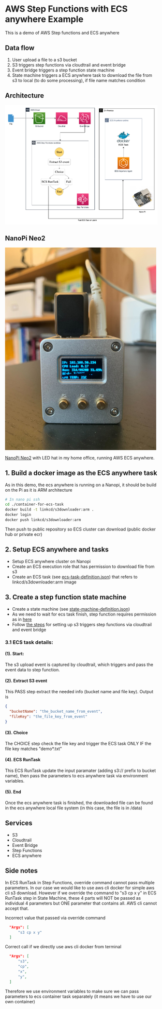 # AWS Step Functions with ECS anywhere Example
This is a demo of AWS Step functions and ECS anywhere

## Data flow
1. User upload a file to a s3 bucket
2. S3 triggers step functions via cloudtrail and event bridge
3. Event bridge triggers a step function state machine
4. State machine triggers a ECS anywhere task to download the file from s3 to local (to do some processing), if file name matches condition

## Architecture
![Architecture](doc/architecture.png)

## NanoPi Neo2
![Architecture](doc/nanopi.jpg)

[NanoPi Neo2](https://wiki.friendlyarm.com/wiki/index.php/NanoPi_NEO2) with LED hat in my home office, running AWS ECS anywhere.

## 1. Build a docker image as the ECS anywhere task
As in this demo, the ecs anywhere is running on a Nanopi, it should be build on the Pi as it is ARM architecture
```bash
# In nano pi ssh
cd ./container-for-ecs-task
docker build -t linkcd/s3downloader:arm .
docker login
docker push linkcd/s3downloader:arm 
```
Then push to public repository so ECS cluster can download (public docker hub or private ecr)

## 2. Setup ECS anywhere and tasks
- Setup ECS anywhere cluster on Nanopi
- Create an ECS execution role that has permission to download file from s3
- Create an ECS task (see [ecs-task-definition.json](ecs-task-definition.json)) that refers to linkcd/s3downloader:arm image

## 3. Create a step function state machine
- Create a state machine (see [state-machine-definition.json](state-machine-definition.json))
- As we need to wait for ecs task finish, step function requires permission as in [here](https://docs.aws.amazon.com/step-functions/latest/dg/ecs-iam.html)
- Follow [the steps](https://docs.aws.amazon.com/step-functions/latest/dg/tutorial-cloudwatch-events-s3.html) for setting up s3 triggers step functions via cloudtrail and event bridge

### 3.1 ECS task details:
#### (1). Start: 
The s3 upload event is captured by cloudtrail, which triggers and pass the event data to step function. 
#### (2). Extract S3 event 
This PASS step extract the needed info (bucket name and file key). Output is
```json
{
  "bucketName": "the_bucket_name_from_event",
  "fileKey": "the_file_key_from_event"
}
```
#### (3). Choice
The CHOICE step check the file key and trigger the ECS task ONLY IF the file key matches "demo*.txt"
#### (4). ECS RunTask
This ECS RunTask update the input paramater (adding s3:// prefix to bucket name), then pass the parameters to ecs anywhere task via environment variables.
#### (5). End
Once the ecs anywhere task is finished, the downloaded file can be found in the ecs anywhere local file system (in this case, the file is in /data)

## Services
- S3
- Cloudtrail
- Event Bridge
- Step Functions
- ECS anywhere

## Side notes
In ECS RunTask in Step Functions, override command cannot pass multiple parameters. In our case we would like to use aws cli docker for simple aws cli s3 download. However if we override the command to "s3 cp x y" in ECS RunTask step in State Machine, these 4 parts will NOT be passed as individual 4 parameters but ONE parameter that contains all. AWS cli cannot accept that. 

Incorrect value that passed via override command 
```json
  "Args": [
      "s3 cp x y"
  ]
```
Correct call if we directly use aws cli docker from terminal
```json
  "Args": [
      "s3",
      "cp",
      "x",
      "y",
  ]
```
Therefore we use environment variables to make sure we can pass parameters to ecs container task separately (it means we have to use our own container)